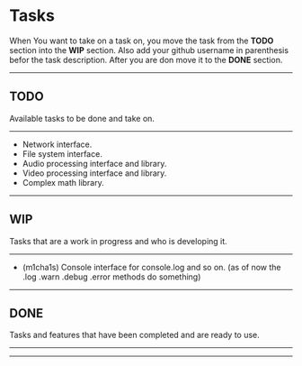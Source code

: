 # Tasks
When You want to take on a task on, you move the task from the **TODO** section into the **WIP** section. Also add your github username in parenthesis befor the task description. After you are don move it to the **DONE** section.

---

## TODO
Available tasks to be done and take on.

---

- Network interface.
- File system interface.
- Audio processing interface and library.
- Video processing interface and library.
- Complex math library.

---

## WIP
Tasks that are a work in progress and who is developing it.

---

- (m1cha1s) Console interface for console.log and so on. (as of now the .log .warn .debug .error methods do something)

---

## DONE
Tasks and features that have been completed and are ready to use.

---


---